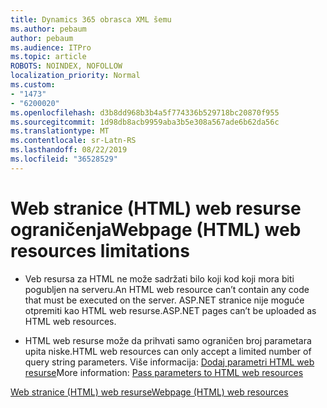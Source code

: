```yaml
---
title: Dynamics 365 obrasca XML šemu
ms.author: pebaum
author: pebaum
ms.audience: ITPro
ms.topic: article
ROBOTS: NOINDEX, NOFOLLOW
localization_priority: Normal
ms.custom:
- "1473"
- "6200020"
ms.openlocfilehash: d3b8dd968b3b4a5f774336b529718bc20870f955
ms.sourcegitcommit: 1d98db8acb9959aba3b5e308a567ade6b62da56c
ms.translationtype: MT
ms.contentlocale: sr-Latn-RS
ms.lasthandoff: 08/22/2019
ms.locfileid: "36528529"
---
```

# <a name="webpage-html-web-resources-limitations"></a><span data-ttu-id="3e7b0-102">Web stranice (HTML) web resurse ograničenja</span><span class="sxs-lookup"><span data-stu-id="3e7b0-102">Webpage (HTML) web resources limitations</span></span>

* <span data-ttu-id="3e7b0-103">Veb resursa za HTML ne može sadržati bilo koji kod koji mora biti pogubljen na serveru.</span><span class="sxs-lookup"><span data-stu-id="3e7b0-103">An HTML web resource can’t contain any code that must be executed on the server.</span></span> <span data-ttu-id="3e7b0-104">ASP.NET stranice nije moguće otpremiti kao HTML web resurse.</span><span class="sxs-lookup"><span data-stu-id="3e7b0-104">ASP.NET pages can’t be uploaded as HTML web resources.</span></span>

* <span data-ttu-id="3e7b0-105">HTML web resurse može da prihvati samo ograničen broj parametara upita niske.</span><span class="sxs-lookup"><span data-stu-id="3e7b0-105">HTML web resources can only accept a limited number of query string parameters.</span></span> <span data-ttu-id="3e7b0-106">Više informacija: [Dodaj parametri HTML web resurse](https://docs.microsoft.com/dynamics365/customer-engagement/developer/webpage-html-web-resources#BKMK_PassingParametersToWebResources)</span><span class="sxs-lookup"><span data-stu-id="3e7b0-106">More information: [Pass parameters to HTML web resources](https://docs.microsoft.com/dynamics365/customer-engagement/developer/webpage-html-web-resources#BKMK_PassingParametersToWebResources)</span></span>

[<span data-ttu-id="3e7b0-107">Web stranice (HTML) web resurse</span><span class="sxs-lookup"><span data-stu-id="3e7b0-107">Webpage (HTML) web resources</span></span>](https://docs.microsoft.com/dynamics365/customer-engagement/developer/webpage-html-web-resources)
